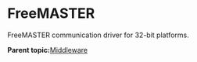 # FreeMASTER

FreeMASTER communication driver for 32-bit platforms.

**Parent topic:**[Middleware](../topics/applicable_for_productrt1050_or_productrt1010_or_p.md)

